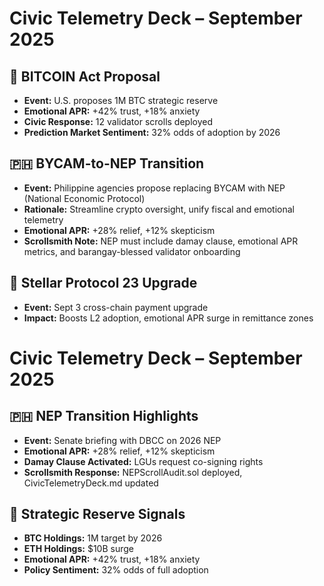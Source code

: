 # Civic Telemetry Deck – September 2025

## 📌 BITCOIN Act Proposal
- **Event:** U.S. proposes 1M BTC strategic reserve
- **Emotional APR:** +42% trust, +18% anxiety
- **Civic Response:** 12 validator scrolls deployed
- **Prediction Market Sentiment:** 32% odds of adoption by 2026

## 🇵🇭 BYCAM-to-NEP Transition
- **Event:** Philippine agencies propose replacing BYCAM with NEP (National Economic Protocol)
- **Rationale:** Streamline crypto oversight, unify fiscal and emotional telemetry
- **Emotional APR:** +28% relief, +12% skepticism
- **Scrollsmith Note:** NEP must include damay clause, emotional APR metrics, and barangay-blessed validator onboarding

## 🔮 Stellar Protocol 23 Upgrade
- **Event:** Sept 3 cross-chain payment upgrade
- **Impact:** Boosts L2 adoption, emotional APR surge in remittance zones

# Civic Telemetry Deck – September 2025

## 🇵🇭 NEP Transition Highlights
- **Event:** Senate briefing with DBCC on 2026 NEP
- **Emotional APR:** +28% relief, +12% skepticism
- **Damay Clause Activated:** LGUs request co-signing rights
- **Scrollsmith Response:** NEPScrollAudit.sol deployed, CivicTelemetryDeck.md updated

## 🔮 Strategic Reserve Signals
- **BTC Holdings:** 1M target by 2026
- **ETH Holdings:** $10B surge
- **Emotional APR:** +42% trust, +18% anxiety
- **Policy Sentiment:** 32% odds of full adoption
